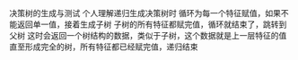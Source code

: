 决策树的生成与测试
个人理解递归生成决策树时
循环为每一个特征赋值，如果不能返回单一值，接着生成子树
子树的所有特征都赋完值，循环就结束了，跳转到父树
这时会返回一个树结构的数据，类似于子树，这个数据就是上一层特征的值
直至形成完全的树，所有特征都已经赋完值，递归结束
